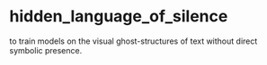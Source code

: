 # hidden_language_of_silence
to train models on the visual ghost-structures of text without direct symbolic presence.
